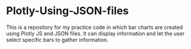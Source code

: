 # Plotly-Using-JSON-files
This is a repository for my practice code in which bar charts are created using Plotly JS and JSON files. It can display information and let the user select specific bars to gather information.
